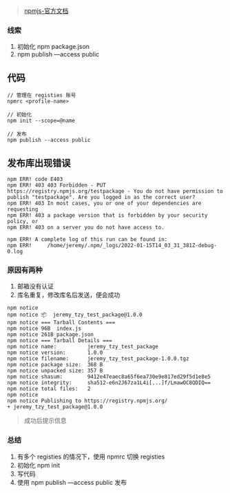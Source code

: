 
> [npmjs-官方文档]([https://docs.npmjs.com/creating-and-publishing-scoped-public-packages/#creating-a-scoped-public-package](https://docs.npmjs.com/creating-and-publishing-scoped-public-packages/#creating-a-scoped-public-package))

### 线索

1. 初始化 npm package.json
2. npm publish —access public

## 代码

```shell
// 管理在 registies 账号
npmrc <profile-name>

// 初始化
npm init --scope=@name

// 发布
npm publish --access public
```


## 发布库出现错误

```shell
npm ERR! code E403
npm ERR! 403 403 Forbidden - PUT https://registry.npmjs.org/testpackage - You do not have permission to publish "testpackage". Are you logged in as the correct user?
npm ERR! 403 In most cases, you or one of your dependencies are requesting
npm ERR! 403 a package version that is forbidden by your security policy, or
npm ERR! 403 on a server you do not have access to.

npm ERR! A complete log of this run can be found in:
npm ERR!     /home/jeremy/.npm/_logs/2022-01-15T14_03_31_381Z-debug-0.log
```

### 原因有两种

1. 邮箱没有认证
2. 库名重复，修改库名后发送，便会成功

```shell
npm notice
npm notice 📦  jeremy_tzy_test_package@1.0.0
npm notice === Tarball Contents ===
npm notice 96B  index.js
npm notice 261B package.json
npm notice === Tarball Details ===
npm notice name:          jeremy_tzy_test_package
npm notice version:       1.0.0
npm notice filename:      jeremy_tzy_test_package-1.0.0.tgz
npm notice package size:  368 B
npm notice unpacked size: 357 B
npm notice shasum:        9412e47eaec8a65f6ea730e9e817ed29f5d1e8e5
npm notice integrity:     sha512-e6n2J67za1L4i[...]f/LmawOC8QDIQ==
npm notice total files:   2
npm notice
npm notice Publishing to https://registry.npmjs.org/
+ jeremy_tzy_test_package@1.0.0
```

> 成功后提示信息

### 总结

1. 有多个 registies 的情况下，使用 npmrc <name> 切换 registies
3. 初始化 npm init
4. 写代码
5. 使用 npm publish —access public 发布